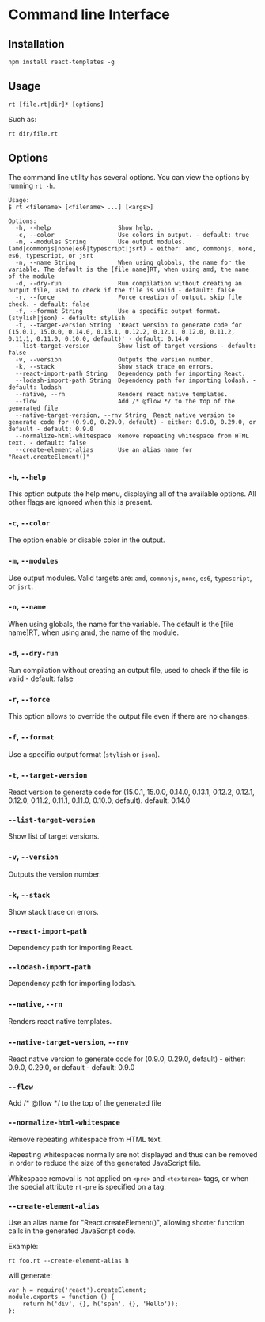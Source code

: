 # Command line Interface

## Installation
```shell
npm install react-templates -g
```

## Usage
```shell
rt [file.rt|dir]* [options]
```

Such as:
```shell
rt dir/file.rt
```

## Options

The command line utility has several options. You can view the options by running `rt -h`.
```
Usage:
$ rt <filename> [<filename> ...] [<args>]

Options:
  -h, --help                   Show help.
  -c, --color                  Use colors in output. - default: true
  -m, --modules String         Use output modules. (amd|commonjs|none|es6|typescript|jsrt) - either: amd, commonjs, none, es6, typescript, or jsrt
  -n, --name String            When using globals, the name for the variable. The default is the [file name]RT, when using amd, the name of the module
  -d, --dry-run                Run compilation without creating an output file, used to check if the file is valid - default: false
  -r, --force                  Force creation of output. skip file check. - default: false
  -f, --format String          Use a specific output format. (stylish|json) - default: stylish
  -t, --target-version String  'React version to generate code for (15.0.1, 15.0.0, 0.14.0, 0.13.1, 0.12.2, 0.12.1, 0.12.0, 0.11.2, 0.11.1, 0.11.0, 0.10.0, default)' - default: 0.14.0
  --list-target-version        Show list of target versions - default: false
  -v, --version                Outputs the version number.
  -k, --stack                  Show stack trace on errors.
  --react-import-path String   Dependency path for importing React.
  --lodash-import-path String  Dependency path for importing lodash. - default: lodash
  --native, --rn               Renders react native templates.
  --flow                       Add /* @flow */ to the top of the generated file
  --native-target-version, --rnv String  React native version to generate code for (0.9.0, 0.29.0, default) - either: 0.9.0, 0.29.0, or default - default: 0.9.0
  --normalize-html-whitespace  Remove repeating whitespace from HTML text. - default: false
  --create-element-alias       Use an alias name for "React.createElement()"
```

### `-h`, `--help`

This option outputs the help menu, displaying all of the available options. All other flags are ignored when this is present.

### `-c`, `--color`

The option enable or disable color in the output.

### `-m`, `--modules`

Use output modules. Valid targets are: `amd`, `commonjs`, `none`, `es6`, `typescript`, or `jsrt`.

### `-n`, `--name`

When using globals, the name for the variable. The default is the [file name]RT, when using amd, the name of the module.

### `-d`, `--dry-run`

Run compilation without creating an output file, used to check if the file is valid - default: false

### `-r`, `--force`

This option allows to override the output file even if there are no changes.

### `-f`, `--format`

Use a specific output format (`stylish` or `json`).

### `-t`, `--target-version`

React version to generate code for (15.0.1, 15.0.0, 0.14.0, 0.13.1, 0.12.2, 0.12.1, 0.12.0, 0.11.2, 0.11.1, 0.11.0, 0.10.0, default). default: 0.14.0

### `--list-target-version`

Show list of target versions.

### `-v`, `--version`

Outputs the version number.

### `-k`, `--stack`

Show stack trace on errors.

### `--react-import-path`

Dependency path for importing React.

### `--lodash-import-path`

Dependency path for importing lodash.

### `--native`, `--rn`

Renders react native templates.

### `--native-target-version`, `--rnv`

React native version to generate code for (0.9.0, 0.29.0, default) - either: 0.9.0, 0.29.0, or default - default: 0.9.0

### `--flow`

Add /* @flow */ to the top of the generated file

### `--normalize-html-whitespace`

Remove repeating whitespace from HTML text.

Repeating whitespaces normally are not displayed and thus can be removed in order to reduce
the size of the generated JavaScript file.

Whitespace removal is not applied on `<pre>` and `<textarea>` tags, or when the special attribute `rt-pre` is specified on a tag.

### `--create-element-alias`

Use an alias name for "React.createElement()", allowing shorter function calls in the generated JavaScript code.

Example:
```
rt foo.rt --create-element-alias h
```
will generate:
```
var h = require('react').createElement;
module.exports = function () {
    return h('div', {}, h('span', {}, 'Hello'));
};
```

